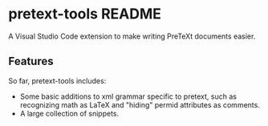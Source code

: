 # pretext-tools README

A Visual Studio Code extension to make writing PreTeXt documents easier.

## Features

So far, pretext-tools includes:
- Some basic additions to xml grammar specific to pretext, such as recognizing math as LaTeX and "hiding" permid attributes as comments.
- A large collection of snippets.


